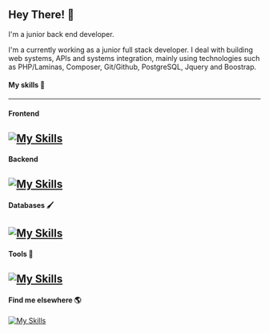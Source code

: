 ## Hey There! 👋



I'm a junior back end developer.

I'm a currently working as a junior full stack developer. I deal with building web systems, APIs and systems integration, mainly using technologies such as PHP/Laminas, Composer, Git/Github, PostgreSQL, Jquery and Boostrap.
#### My skills 🚀
---
#### Frontend

[![My Skills](https://skillicons.dev/icons?i=js,html,css,react,sass,bootstrap,jquery)]()
---
#### Backend
   
[![My Skills](https://skillicons.dev/icons?i=php,laravel,nodejs)]()
---
#### Databases 🖌️
[![My Skills](https://skillicons.dev/icons?i=postgresql,mysql,prisma)]()
---
#### Tools 🧰
[![My Skills](https://skillicons.dev/icons?i=docker,git,github,figma)]()
---
#### Find me elsewhere 🌎
[![My Skills](https://skillicons.dev/icons?i=linkedin)](https://www.linkedin.com/in/allanrodriguesmachado/)


 


